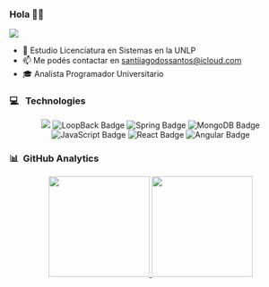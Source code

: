 ### Hola 👋🏻 
![](https://komarev.com/ghpvc/?username=santidossantos&color=blue)


<!-- - 🔭  -->
- 🌱 Estudio Licenciatura en Sistemas en la UNLP
- 📫 Me podés contactar en santiiagodossantos@icloud.com
- 🎓 Analista Programador Universitario

### 💻 &nbsp; Technologies

<div align="center">
    <img src="![Docker Badge](https://img.shields.io/badge/Docker-2496ED?logo=docker&logoColor=fff&style=for-the-badge)">
    <img src="https://img.shields.io/badge/LoopBack-3F5DFF?logo=loopback&logoColor=fff&style=for-the-badge" alt="LoopBack Badge">
    <img src="https://img.shields.io/badge/Spring-6DB33F?logo=spring&logoColor=fff&style=for-the-badge" alt="Spring Badge">
    <img src="https://img.shields.io/badge/MongoDB-%234ea94b.svg?style=for-the-badge&logo=mongodb&logoColor=white" alt="MongoDB Badge">
    <img src="https://img.shields.io/badge/javascript-%23323330.svg?style=for-the-badge&logo=javascript&logoColor=%23F7DF1E" alt="JavaScript Badge">
    <img src="https://img.shields.io/badge/react-%2320232a.svg?style=for-the-badge&logo=react&logoColor=%2361DAFB" alt="React Badge">
    <img src="https://img.shields.io/badge/Angular-0F0F11?logo=angular&logoColor=fff&style=for-the-badge" alt="Angular Badge">
</div>



### 📊 &nbsp;GitHub Analytics

<p align="center">
<a href="https://github.com/santidossantos">
  <img height="180em" src="https://github-readme-stats-eight-theta.vercel.app/api?username=santidossantos&show_icons=true&theme=algolia&include_all_commits=true&count_private=true"/>
  <img height="180em" src="https://github-readme-stats-eight-theta.vercel.app/api/top-langs/?username=santidossantos&layout=compact&langs_count=8&theme=algolia"/>
</a>
</p>





